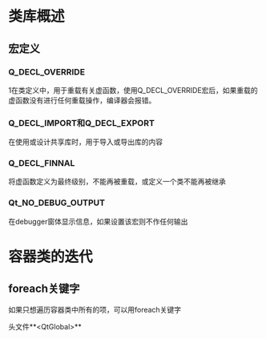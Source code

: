 # 类库概述

## 宏定义

### Q_DECL_OVERRIDE

1在类定义中，用于重载有关虚函数，使用Q_DECL_OVERRIDE宏后，如果重载的虚函数没有进行任何重载操作，编译器会报错。

### Q_DECL_IMPORT和Q_DECL_EXPORT

在使用或设计共享库时，用于导入或导出库的内容

### Q_DECL_FINNAL

将虚函数定义为最终级别，不能再被重载，或定义一个类不能再被继承

### Qt_NO_DEBUG_OUTPUT

在debugger窗体显示信息，如果设置该宏则不作任何输出



 

# 容器类的迭代

## foreach关键字

如果只想遍历容器类中所有的项，可以用foreach关键字

头文件**\<QtGlobal\>**